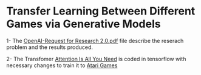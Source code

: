 # Transfer Learning Between Different Games via Generative Models #
1- The [OpenAI-Request for Research 2.0.pdf](https://github.com/hamzafar/transfer_learning_games/blob/main/OpenAI-Request%20for%20Research%202.0.pdf) file describe the reserach problem and the results produced.

2- The Transfomer [Attention Is All You Need](https://papers.nips.cc/paper/7181-attention-is-all-you-need.pdf) is coded in tensorflow with necessary changes to train it to [Atari Games](https://gym.openai.com/)

